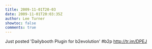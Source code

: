 ```yaml
---
title: 2009-11-01T20-03
date: 2009-11-01T20:03:35Z
author: Lee Turner
showtoc: false
comments: true
---
```


Just posted 'Dailybooth Plugin for b2evolution' #b2p http://tr.im/DPEJ

